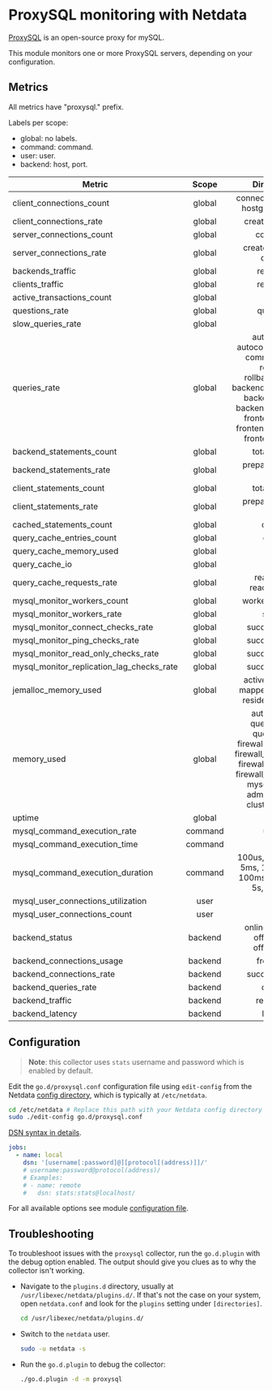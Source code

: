 <!--
title: "ProxySQL monitoring with Netdata"
description: "Monitor connections, slow queries, lagging, backends status and more with zero configuration and per-second metric granularity."
custom_edit_url: "https://github.com/netdata/go.d.plugin/edit/master/modules/proxysql/README.md"
sidebar_label: "proxysql-go.d.plugin (Recommended)"
learn_status: "Published"
learn_topic_type: "References"
learn_rel_path: "Integrations/Monitoring/Databases"
-->

# ProxySQL monitoring with Netdata

[ProxySQL](https://www.proxysql.com/) is an open-source proxy for mySQL.

This module monitors one or more ProxySQL servers, depending on your configuration.

## Metrics

All metrics have "proxysql." prefix.

Labels per scope:

- global: no labels.
- command: command.
- user: user.
- backend: host, port.

| Metric                                    |  Scope  |                                                                                          Dimensions                                                                                           |     Units     |
|-------------------------------------------|:-------:|:---------------------------------------------------------------------------------------------------------------------------------------------------------------------------------------------:|:-------------:|
| client_connections_count                  | global  |                                                                             connected, non_idle, hostgroup_locked                                                                             |  connections  |
| client_connections_rate                   | global  |                                                                                       created, aborted                                                                                        | connections/s |
| server_connections_count                  | global  |                                                                                           connected                                                                                           |  connections  |
| server_connections_rate                   | global  |                                                                                   created, aborted, delayed                                                                                   | connections/s |
| backends_traffic                          | global  |                                                                                          recv, sent                                                                                           |      B/s      |
| clients_traffic                           | global  |                                                                                          recv, sent                                                                                           |      B/s      |
| active_transactions_count                 | global  |                                                                                            client                                                                                             |  connections  |
| questions_rate                            | global  |                                                                                           questions                                                                                           |  questions/s  |
| slow_queries_rate                         | global  |                                                                                             slow                                                                                              |   queries/s   |
| queries_rate                              | global  | autocommit, autocommit_filtered, commit_filtered, rollback, rollback_filtered, backend_change_user, backend_init_db, backend_set_names, frontend_init_db, frontend_set_names, frontend_use_db |   queries/s   |
| backend_statements_count                  | global  |                                                                                         total, unique                                                                                         |  statements   |
| backend_statements_rate                   | global  |                                                                                    prepare, execute, close                                                                                    | statements/s  |
| client_statements_count                   | global  |                                                                                         total, unique                                                                                         |  statements   |
| client_statements_rate                    | global  |                                                                                    prepare, execute, close                                                                                    | statements/s  |
| cached_statements_count                   | global  |                                                                                            cached                                                                                             |  statements   |
| query_cache_entries_count                 | global  |                                                                                            entries                                                                                            |    entries    |
| query_cache_memory_used                   | global  |                                                                                             used                                                                                              |       B       |
| query_cache_io                            | global  |                                                                                            in, out                                                                                            |      B/s      |
| query_cache_requests_rate                 | global  |                                                                                   read, write, read_success                                                                                   |  requests/s   |
| mysql_monitor_workers_count               | global  |                                                                                      workers, auxiliary                                                                                       |    threads    |
| mysql_monitor_workers_rate                | global  |                                                                                            started                                                                                            |   workers/s   |
| mysql_monitor_connect_checks_rate         | global  |                                                                                        succeed, failed                                                                                        |   checks/s    |
| mysql_monitor_ping_checks_rate            | global  |                                                                                        succeed, failed                                                                                        |   checks/s    |
| mysql_monitor_read_only_checks_rate       | global  |                                                                                        succeed, failed                                                                                        |   checks/s    |
| mysql_monitor_replication_lag_checks_rate | global  |                                                                                        succeed, failed                                                                                        |   checks/s    |
| jemalloc_memory_used                      | global  |                                                                    active, allocated, mapped, metadata, resident, retained                                                                    |       B       |
| memory_used                               | global  |       auth, sqlite3, query_digest, query_rules, firewall_users_table, firewall_users_config, firewall_rules_table, firewall_rules_config, mysql_threads, admin_threads, cluster_threads       |       B       |
| uptime                                    | global  |                                                                                            in, out                                                                                            |      B/s      |
| mysql_command_execution_rate              | command |                                                                                            uptime                                                                                             |    seconds    |
| mysql_command_execution_time              | command |                                                                                             time                                                                                              | microseconds  |
| mysql_command_execution_duration          | command |                                                              100us, 500us, 1ms, 5ms, 10ms, 50ms, 100ms, 500ms, 1s, 5s, 10s, +Inf                                                              | microseconds  |
| mysql_user_connections_utilization        |  user   |                                                                                             used                                                                                              |  percentage   |
| mysql_user_connections_count              |  user   |                                                                                             used                                                                                              |  connections  |
| backend_status                            | backend |                                                                          online, shunned, offline_soft, offline_hard                                                                          |    status     |
| backend_connections_usage                 | backend |                                                                                          free, used                                                                                           |  connections  |
| backend_connections_rate                  | backend |                                                                                        succeed, failed                                                                                        | connections/s |
| backend_queries_rate                      | backend |                                                                                            queries                                                                                            |   queries/s   |
| backend_traffic                           | backend |                                                                                          recv, send                                                                                           |      B/s      |
| backend_latency                           | backend |                                                                                            latency                                                                                            | microseconds  |

## Configuration

> **Note**: this collector uses `stats` username and password which is enabled by default.

Edit the `go.d/proxysql.conf` configuration file using `edit-config` from the
Netdata [config directory](https://learn.netdata.cloud/docs/configure/nodes), which is typically at `/etc/netdata`.

```bash
cd /etc/netdata # Replace this path with your Netdata config directory
sudo ./edit-config go.d/proxysql.conf
```

[DSN syntax in details](https://github.com/go-sql-driver/mysql#dsn-data-source-name).

```yaml
jobs:
  - name: local
    dsn: '[username[:password]@][protocol[(address)]]/'
    # username:password@protocol(address)/
    # Examples:
    # - name: remote
    #   dsn: stats:stats@localhost/
```

For all available options see
module [configuration file](https://github.com/netdata/go.d.plugin/blob/master/config/go.d/proxysql.conf).

## Troubleshooting

To troubleshoot issues with the `proxysql` collector, run the `go.d.plugin` with the debug option enabled. The output
should give you clues as to why the collector isn't working.

- Navigate to the `plugins.d` directory, usually at `/usr/libexec/netdata/plugins.d/`. If that's not the case on
  your system, open `netdata.conf` and look for the `plugins` setting under `[directories]`.

  ```bash
  cd /usr/libexec/netdata/plugins.d/
  ```

- Switch to the `netdata` user.

  ```bash
  sudo -u netdata -s
  ```

- Run the `go.d.plugin` to debug the collector:

  ```bash
  ./go.d.plugin -d -m proxysql
  ```

